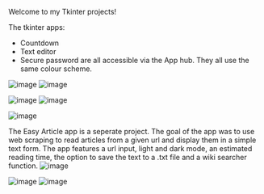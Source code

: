 Welcome to my Tkinter projects!

The tkinter apps:
 - Countdown
 - Text editor
 - Secure password
are all accessible via the App hub.
They all use the same colour scheme.

![image](https://github.com/EggGreatorex/Tkinter/assets/123562035/fc99645b-9f4e-4b82-be3b-dac240e51d97)
![image](https://github.com/EggGreatorex/Tkinter/assets/123562035/04dd23a2-b2f1-451b-9c25-0d4553fd8a21)


![image](https://github.com/EggGreatorex/Tkinter/assets/123562035/4383ddbb-a604-4c70-abe0-fc5db06eca53)
![image](https://github.com/EggGreatorex/Tkinter/assets/123562035/a25ef4b4-8a94-472f-82aa-3d0a2e372942)

![image](https://github.com/EggGreatorex/Tkinter/assets/123562035/955a6e5b-2235-47f6-be7e-522d18cc5444)

The Easy Article app is a seperate project. The goal of the app was to use web scraping to read articles from a given url and display them in a simple text form.
The app features a url input, light and dark mode, an estimated reading time, the option to save the text to a .txt file and a wiki searcher function.
![image](https://github.com/EggGreatorex/Tkinter/assets/123562035/57d70037-b50c-498d-a849-5f2ec199b705)

![image](https://github.com/EggGreatorex/Tkinter/assets/123562035/46bf689d-4b02-42ee-84db-a569974c1eb1)
![image](https://github.com/EggGreatorex/Tkinter/assets/123562035/11ffbcc2-a8cd-4541-b0c6-f57f9ad2235f)



